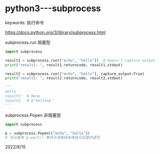 # python3---subprocess

keywords: 执行命令  

https://docs.python.org/3/library/subprocess.html  

subprocess.run 阻塞型  
```python
import subprocess

result1 = subprocess.run(["echo", "hello"])  # doesn't capture output
print("result1: ", result1.returncode, result1.stdout)

result2 = subprocess.run(["echo", "hello"], capture_output=True)
print("result2: ", result2.returncode, result2.stdout)

'''
hello
result1:  0 None
result2:  0 b'hello\n'
'''
```

subprocess.Popen 非阻塞型  
```python
import subprocess

p = subprocess.Popen(["echo", "hello"])
# 可以使用 p.wait() 等待子进程结束再执行后面的语句
```


2022/8/15  
